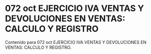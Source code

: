# 072 oct  EJERCICIO IVA VENTAS Y DEVOLUCIONES EN VENTAS: CALCULO Y REGISTRO

Contenido para 072 oct  EJERCICIO IVA VENTAS Y DEVOLUCIONES EN VENTAS: CALCULO Y REGISTRO.